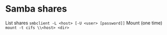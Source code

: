 # Samba shares
List shares
`smbclient -L <host> [-U <user> [password]]`
Mount (one time)
`mount -t cifs \\<host> <dir>`
<!--stackedit_data:
eyJoaXN0b3J5IjpbLTE2NDE0MDk2MDJdfQ==
-->